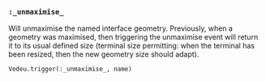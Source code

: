### `:_unmaximise_`
Will unmaximise the named interface geometry. Previously, when a
geometry was maximised, then triggering the unmaximise event will
return it to its usual defined size (terminal size permitting: when
the terminal has been resized, then the new geometry size should
adapt).

    Vedeu.trigger(:_unmaximise_, name)
